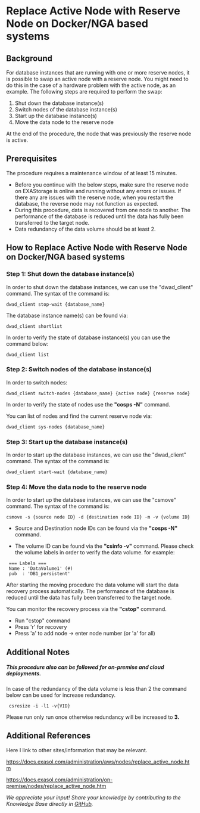# Replace Active Node with Reserve Node on Docker/NGA based systems 
## Background

For database instances that are running with one or more reserve nodes, it is possible to swap an active node with a reserve node. You might need to do this in the case of a hardware problem with the active node, as an example. The following steps are required to perform the swap:

1. Shut down the database instance(s)
2. Switch nodes of the database instance(s)
3. Start up the database instance(s)
4. Move the data node to the reserve node

At the end of the procedure, the node that was previously the reserve node is active.

## Prerequisites

The procedure requires a maintenance window of at least 15 minutes.

* Before you continue with the below steps, make sure the reserve node on EXAStorage is online and running without any errors or issues. If there any are issues with the reserve node, when you restart the database, the reverse node may not function as expected.
* During this procedure, data is recovered from one node to another. The performance of the database is reduced until the data has fully been transferred to the target node.
* Data redundancy of the data volume should be at least 2.

## How to Replace Active Node with Reserve Node on Docker/NGA based systems

### Step 1: Shut down the database instance(s)

In order to shut down the database instances, we can use the "dwad_client" command. The syntax of the command is:


```
dwad_client stop-wait {database_name}
```
The database instance name(s) can be found via:


```
dwad_client shortlist
```
In order to verify the state of database instance(s) you can use the command below:


```
dwad_client list
```
### Step 2: Switch nodes of the database instance(s)

In order to switch nodes:


```
dwad_client switch-nodes {database_name} {active node} {reserve node}
```
In order to verify the state of nodes use the **"cosps -N"** command.

You can list of nodes and find the current reserve node via:


```
dwad_client sys-nodes {database_name}
```
### Step 3: Start up the database instance(s)

In order to start up the database instances, we can use the "dwad_client" command. The syntax of the command is:


```
dwad_client start-wait {database_name}
```
### Step 4: Move the data node to the reserve node

In order to start up the database instances, we can use the "csmove" command. The syntax of the command is:


```
csmove -s {source node ID} -d {destination node ID} -m -v {volume ID}
```
- Source and Destination node IDs can be found via the **"cosps -N"** command.

- The volume ID can be found via the **"csinfo -v"** command. Please check the volume labels in order to verify the data volume. for example:


```
 === Labels ===  
 Name : 'DataVolume1' (#)  
 pub  : 'DB1_persistent'
```
After starting the moving procedure the data volume will start the data recovery process automatically. The performance of the database is reduced until the data has fully been transferred to the target node.

You can monitor the recovery process via the **"cstop"** command.

* Run "cstop" command
* Press 'r' for recovery
* Press 'a' to add node -> enter node number (or 'a' for all)

## Additional Notes

##### This procedure also can be followed for on-premise and cloud deployments.

In case of the redundancy of the data volume is less than 2 the command below can be used for increase redundancy.


```
 csresize -i -l1 -v{VID} 
```
Please run only run once otherwise redundancy will be increased to **3.**

## Additional References

Here I link to other sites/information that may be relevant.

<https://docs.exasol.com/administration/aws/nodes/replace_active_node.htm>

<https://docs.exasol.com/administration/on-premise/nodes/replace_active_node.htm>

*We appreciate your input! Share your knowledge by contributing to the Knowledge Base directly in [GitHub](https://github.com/exasol/public-knowledgebase).* 